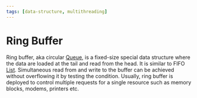 ```yaml
---
tags: [data-structure, multithreading]
---
```


# Ring Buffer

Ring buffer, aka circular [Queue](202112101836.md), is a fixed-size special data
structure where the data are loaded at the tail and read from the head. It is
similar to FIFO [List](202110191710.md). Simultaneous read from and write to the
buffer can be achieved without overflowing it by testing the condition. Usually,
ring buffer is deployed to control multiple requests for a single resource such
as memory blocks, modems, printers etc.
